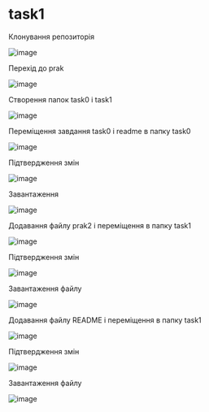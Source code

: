 # task1

Клонування репозиторія

![image](https://user-images.githubusercontent.com/85642728/122669563-aa8c8e00-d1c6-11eb-9860-74950d7a5166.png)

Перехід до prak

![image](https://user-images.githubusercontent.com/85642728/121784829-eddf6f00-cbbe-11eb-9788-d42266f68c26.png)

Створення папок task0 і task1

![image](https://user-images.githubusercontent.com/85642728/122669600-cabc4d00-d1c6-11eb-9407-98b4c6dfdee2.png)

Переміщення завдання task0 і readme в папку task0

![image](https://user-images.githubusercontent.com/85642728/122669663-13740600-d1c7-11eb-93db-b0ffbaae4d94.png)

Підтвердження змін

![image](https://user-images.githubusercontent.com/85642728/122669678-24bd1280-d1c7-11eb-85bb-d033740f84bc.png)

Завантаження

![image](https://user-images.githubusercontent.com/85642728/122669694-34d4f200-d1c7-11eb-99d7-f37f28e4767f.png)

Додавання файлу prak2 і переміщення в папку task1

![image](https://user-images.githubusercontent.com/85642728/122669741-65b52700-d1c7-11eb-9b73-07392fc378c8.png)

Підтвердження змін

![image](https://user-images.githubusercontent.com/85642728/122669744-706fbc00-d1c7-11eb-9abb-4ea88e2c23b2.png)

Завантаження файлу

![image](https://user-images.githubusercontent.com/85642728/122669750-7a91ba80-d1c7-11eb-886d-25dd0e622296.png)

Додавання файлу README і переміщення в папку task1

![image](https://user-images.githubusercontent.com/85642728/122669771-9301d500-d1c7-11eb-9c9e-f14534dc84d0.png)

Підтвердження змін

![image](https://user-images.githubusercontent.com/85642728/122669787-a01ec400-d1c7-11eb-8867-1d957afbbc44.png)

Завантаження файлу

![image](https://user-images.githubusercontent.com/85642728/122669799-a7de6880-d1c7-11eb-95cf-d90bade6364f.png)
